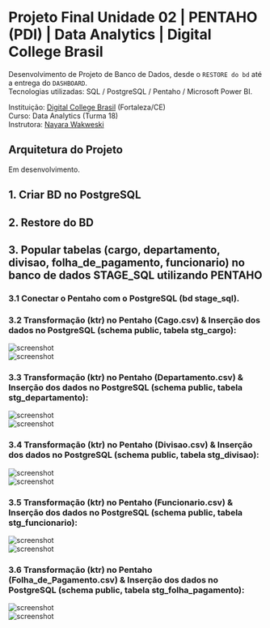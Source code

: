 # Projeto Final Unidade 02 | PENTAHO (PDI) | Data Analytics | Digital College Brasil

Desenvolvimento de Projeto de Banco de Dados, desde o `RESTORE do bd` até a entrega do `DASHBOARD`.<br>
Tecnologias utilizadas: SQL / PostgreSQL / Pentaho / Microsoft Power BI.<br> 

Instituição: [Digital College Brasil](https://digitalcollege.com.br/) (Fortaleza/CE) <br>
Curso: Data Analytics (Turma 18) <br>
Instrutora: [Nayara Wakweski](https://github.com/NayaraWakewski) <br>

## Arquitetura do Projeto
Em desenvolvimento.

## 1. Criar BD no PostgreSQL

## 2. Restore do BD

## 3. Popular tabelas (cargo, departamento, divisao, folha_de_pagamento, funcionario) no banco de dados STAGE_SQL utilizando PENTAHO

### 3.1 Conectar o Pentaho com o PostgreSQL (bd stage_sql).

### 3.2 Transformação (ktr) no Pentaho (Cago.csv) & Inserção dos dados no PostgreSQL (schema public, tabela stg_cargo):
![screenshot](/images/pentaho_stg_cargo.png) <br>
![screenshot](/images/postgresql_stg_cargo.png) <br>

### 3.3 Transformação (ktr) no Pentaho (Departamento.csv) & Inserção dos dados no PostgreSQL (schema public, tabela stg_departamento):
![screenshot](/images/pentaho_stg_departamento.png) <br>
![screenshot](/images/postgresql_stg_departamento.png) <br>

### 3.4 Transformação (ktr) no Pentaho (Divisao.csv) & Inserção dos dados no PostgreSQL (schema public, tabela stg_divisao):
![screenshot](/images/pentaho_stg_divisao.png) <br>
![screenshot](/images/postgresql_stg_divisao.png) <br>

### 3.5 Transformação (ktr) no Pentaho (Funcionario.csv) & Inserção dos dados no PostgreSQL (schema public, tabela stg_funcionario):
![screenshot](/images/pentaho_stg_funcionario.png) <br>
![screenshot](/images/postgresql_stg_funcionario.png) <br>

### 3.6 Transformação (ktr) no Pentaho (Folha_de_Pagamento.csv) & Inserção dos dados no PostgreSQL (schema public, tabela stg_folha_pagamento):
![screenshot](/images/pentaho_stg_folha_pagamento.png) <br>
![screenshot](/images/postgresql_stg_folha_pagamento.png) <br>

